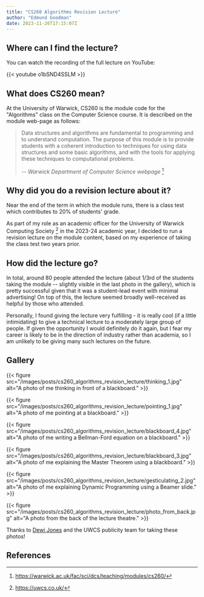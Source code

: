```yaml
---
title: "CS260 Algorithms Revision Lecture"
author: "Edmund Goodman"
date: 2023-11-26T17:15:07Z
---
```


## Where can I find the lecture?

You can watch the recording of the full lecture on YouTube:

{{< youtube o1bSND4SSLM >}}

<!--more-->

## What does CS260 mean?

At the University of Warwick, CS260 is the module code for the "Algorithms" class
on the Computer Science course. It is described on the module web-page as follows:

> Data structures and algorithms are fundamental to programming and to
> understand computation. The purpose of this module is to provide students with
> a coherent introduction to techniques for using data structures and some basic
> algorithms, and with the tools for applying these techniques to computational
> problems.
>
> -- *Warwick Department of Computer Science webpage* [^1]

## Why did you do a revision lecture about it?

Near the end of the term in which the module runs, there is a class test which
contributes to 20% of students' grade.

As part of my role as an academic officer for the University of Warwick Computing Society [^2] in the 2023-24 academic year, I decided to run a revision lecture on the module content, based on my experience of taking the class test two years prior.

## How did the lecture go?

In total, around 80 people attended the lecture (about 1/3rd of the students taking the module -- slightly visible in the last photo in the gallery), which is pretty successful given that it was a student-lead event with minimal advertising! On top of this, the lecture seemed broadly well-received as helpful by those who attended.

Personally, I found giving the lecture very fulfilling - it is really cool (if a little intimidating) to give a technical lecture to a moderately large group of people. If given the opportunity I would definitely do it again, but I fear my career is likely to be in the direction of industry rather than academia, so I am unlikely to be giving many such lectures on the future.

## Gallery

{{< figure
    src="/images/posts/cs260_algorithms_revision_lecture/thinking_1.jpg"
    alt="A photo of me thinking in front of a blackboard." >}}

{{< figure
    src="/images/posts/cs260_algorithms_revision_lecture/pointing_1.jpg"
    alt="A photo of me pointing at a blackboard." >}}

{{< figure
    src="/images/posts/cs260_algorithms_revision_lecture/blackboard_4.jpg"
    alt="A photo of me writing a Bellman-Ford equation on a blackboard." >}}

{{< figure
    src="/images/posts/cs260_algorithms_revision_lecture/blackboard_3.jpg"
    alt="A photo of me explaining the Master Theorem using a blackboard." >}}

{{< figure
    src="/images/posts/cs260_algorithms_revision_lecture/gesticulating_2.jpg"
    alt="A photo of me explaining Dynamic Programming using a Beamer slide." >}}

{{< figure
    src="/images/posts/cs260_algorithms_revision_lecture/photo_from_back.jpg"
    alt="A photo from the back of the lecture theatre." >}}

Thanks to [Dewi Jones](https://github.com/dewigjones) and the UWCS publicity team for taking these photos!

## References

[^1]: <https://warwick.ac.uk/fac/sci/dcs/teaching/modules/cs260/>
[^2]: <https://uwcs.co.uk/>

